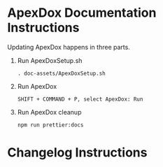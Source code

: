 <link href="assets/styling.css" rel="stylesheet" />

# ApexDox Documentation Instructions

Updating ApexDox happens in three parts.

1. Run ApexDoxSetup.sh
	```
	. doc-assets/ApexDoxSetup.sh
	```

1. Run ApexDox
	```
	SHIFT + COMMAND + P, select ApexDox: Run
	```

1. Run ApexDox cleanup
	```
	npm run prettier:docs
	```

# Changelog Instructions


